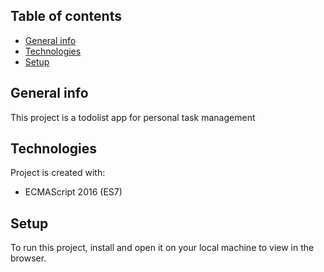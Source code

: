 ## Table of contents
* [General info](#general-info)
* [Technologies](#technologies)
* [Setup](#setup)

## General info
This project is a todolist app for personal task management
	
## Technologies
Project is created with:
* ECMAScript 2016 (ES7) 
	
## Setup
To run this project, install and open it
on your local machine to view in the browser.
